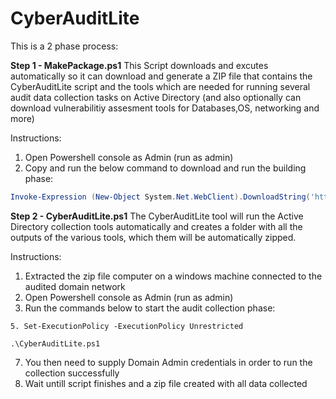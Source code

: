 # CyberAuditLite

This is a 2 phase process:

**Step 1 - MakePackage.ps1**
This Script downloads and excutes automatically so it can download and generate a ZIP file that contains the CyberAuditLite script and the tools
which are needed for running several audit data collection tasks on Active Directory 
(and also optionally can download vulnerabilitiy assesment tools for Databases,OS, networking and more)

Instructions:
1. Open Powershell console as Admin (run as admin)
2. Copy and run the below command to download and run the building phase:
```powershell
Invoke-Expression (New-Object System.Net.WebClient).DownloadString('https://raw.githubusercontent.com/contigon/CyberAuditLite/main/MakePackage.ps1')
```

**Step 2 - CyberAuditLite.ps1**
The CyberAuditLite tool will run the Active Directory collection tools automatically 
and creates a folder with all the outputs of the various tools, which them will be automatically zipped.

Instructions:
1. Extracted the zip file computer on a windows machine connected to the audited domain network
2. Open Powershell console as Admin (run as admin)
3. Run the commands below to start the audit collection phase:
```powrshell
5. Set-ExecutionPolicy -ExecutionPolicy Unrestricted
```
```powrshell
.\CyberAuditLite.ps1
```
7. You then need to supply Domain Admin credentials in order to run the collection successfully
8. Wait untill script finishes and a zip file created with all data collected

